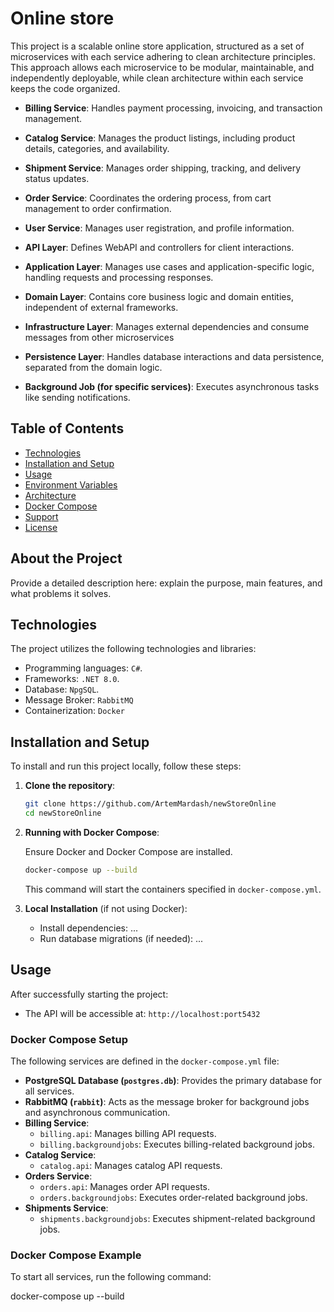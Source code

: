 # Online store

This project is a scalable online store application, structured as a set of microservices with each service adhering to clean architecture principles. This approach allows each microservice to be modular, maintainable, and independently deployable, while clean architecture within each service keeps the code organized. 

- **Billing Service**: Handles payment processing, invoicing, and transaction management.
- **Catalog Service**: Manages the product listings, including product details, categories, and availability.
- **Shipment Service**: Manages order shipping, tracking, and delivery status updates.
- **Order Service**: Coordinates the ordering process, from cart management to order confirmation.
- **User Service**: Manages user registration, and profile information. 

- **API Layer**: Defines WebAPI and controllers for client interactions.
- **Application Layer**: Manages use cases and application-specific logic, handling requests and processing responses.
- **Domain Layer**: Contains core business logic and domain entities, independent of external frameworks.
- **Infrastructure Layer**: Manages external dependencies and consume messages from other microservices
- **Persistence Layer**: Handles database interactions and data persistence, separated from the domain logic.
- **Background Job (for specific services)**: Executes asynchronous tasks like sending notifications. 

## Table of Contents
- [Technologies](#technologies)
- [Installation and Setup](#installation-and-setup)
- [Usage](#usage)
- [Environment Variables](#environment-variables)
- [Architecture](#architecture)
- [Docker Compose](#docker-compose)
- [Support](#support)
- [License](#license)

## About the Project

Provide a detailed description here: explain the purpose, main features, and what problems it solves.

## Technologies

The project utilizes the following technologies and libraries:
- Programming languages: `C#`.
- Frameworks: `.NET 8.0`.
- Database: `NpgSQL`.
- Message Broker: `RabbitMQ`
- Containerization: `Docker`

## Installation and Setup

To install and run this project locally, follow these steps:

1. **Clone the repository**:
    ```bash
    git clone https://github.com/ArtemMardash/newStoreOnline
    cd newStoreOnline
    ```

2. **Running with Docker Compose**:

    Ensure Docker and Docker Compose are installed.

    ```bash
    docker-compose up --build
    ```

    This command will start the containers specified in `docker-compose.yml`.

3. **Local Installation** (if not using Docker):

    - Install dependencies: ...
    - Run database migrations (if needed): ...

## Usage

After successfully starting the project:

- The API will be accessible at: `http://localhost:port5432`

### Docker Compose Setup

The following services are defined in the `docker-compose.yml` file:

- **PostgreSQL Database (`postgres.db`)**: Provides the primary database for all services.
- **RabbitMQ (`rabbit`)**: Acts as the message broker for background jobs and asynchronous communication.
- **Billing Service**:
  - `billing.api`: Manages billing API requests.
  - `billing.backgroundjobs`: Executes billing-related background jobs.
- **Catalog Service**:
  - `catalog.api`: Manages catalog API requests.
- **Orders Service**:
  - `orders.api`: Manages order API requests.
  - `orders.backgroundjobs`: Executes order-related background jobs.
- **Shipments Service**:
  - `shipments.backgroundjobs`: Executes shipment-related background jobs.

### Docker Compose Example

To start all services, run the following command:

docker-compose up --build